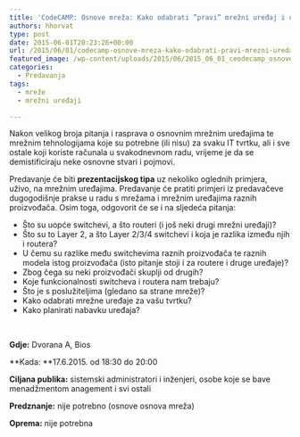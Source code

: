 ```yaml
---
title: 'CodeCAMP: Osnove mreža: Kako odabrati ”pravi” mrežni uređaj i u čemu su razlike?'
authors: hhorvat
type: post
date: 2015-06-01T20:23:26+00:00
url: /2015/06/01/codecamp-osnove-mreza-kako-odabrati-pravi-mrezni-uredaj-i-u-cemu-su-razlike/
featured_image: /wp-content/uploads/2015/06/2015_06_01_ceodecamp_osnove_mreza_kako_odabrati_pravi_mrezni_uredjaj_razlike.png
categories:
  - Predavanja
tags:
  - mreže
  - mrežni uređaji

---
```

Nakon velikog broja pitanja i rasprava o osnovnim mrežnim uređajima te mrežnim tehnologijama koje su potrebne (ili nisu) za svaku IT tvrtku, ali i sve ostale koji koriste računala u svakodnevnom radu, vrijeme je da se demistificiraju neke osnovne stvari i pojmovi.

Predavanje će biti **prezentacijskog tipa** uz nekoliko oglednih primjera, uživo, na mrežnim uređajima. Predavanje će pratiti primjeri iz predavačeve dugogodišnje prakse u radu s mrežama i mrežnim uređajima raznih proizvođača. Osim toga, odgovorit će se i na sljedeća pitanja:

  * Što su uopće switchevi, a što routeri (i još neki drugi mrežni uređaji)?
  * Što su to Layer 2, a što Layer 2/3/4 switchevi i koja je razlika između njih i routera?
  * U čemu su razlike među switchevima raznih proizvođača te raznih modela istog proizvođača (isto pitanje stoji i za routere i druge uređaje)?
  * Zbog čega su neki proizvođači skuplji od drugih?
  * Koje funkcionalnosti switcheva i routera nam trebaju?
  * Što je s poslužiteljima (gledano sa strane mreže)?
  * Kako odabrati mrežne uređaje za vašu tvrtku?
  * Kako planirati nabavku uređaja?

&nbsp;

**Gdje:** Dvorana A, Bios

**Kada: **17.6.2015. od 18:30 do 20:00

**Ciljana publika:** sistemski administratori i inženjeri, osobe koje se bave menadžmentom anagement i svi ostali

**Predznanje:** nije potrebno (osnove osnova mreža)

**Oprema:** nije potrebna